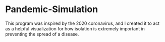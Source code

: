 # Pandemic-Simulation
This program was inspired by the 2020 coronavirus, and I created it to act as a helpful visualization for how isolation is extremely important in preventing the spread of a disease.

